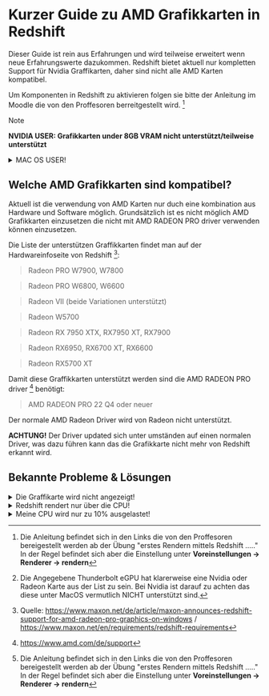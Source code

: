 


# Kurzer Guide zu AMD Grafikkarten in Redshift
Dieser Guide ist rein aus Erfahrungen und wird teilweise erweitert wenn neue Erfahrungswerte dazukommen.
Redshift bietet aktuell nur kompletten Support für Nvidia Graffikarten, daher sind nicht alle AMD Karten kompatibel.

Um Komponenten in Redshift zu aktivieren folgen sie bitte der Anleitung im Moodle die von den Proffesoren berreitgestellt wird. [^3]

> [!NOTE]
> **NVIDIA USER: Grafikkarten under 8GB VRAM nicht unterstützt/teilweise unterstützt**

<details  {::options parse_block_html="true" /}>
 
  <summary>MAC OS USER!</summary> 
  
  Der Amd support ist etwas kompliztierter das dieser auch mit direkt mit der Version von Redshift zusammenhängt.

  Grundsätzlich ist folgende Liste unterstützt: 

  **MacBook Pro**

  > Radeon Pro Vega 16/20
  > Radeon Pro 5500M/5600M

  **iMac**

  > Radeon Pro Vega 48
  > Radeon Pro 5500 XT/5700/5700 XT

  **iMac Pro**

  > Radeon Pro Vega 56/64

  **MacPro**

  > Radeon Pro Vega II / Vega II Duo
  > Radeon Pro W5500X/W5700X
  > Radeon RX 6800/6800 XT/6900 XT
  > Radeon W6800X MPX
  > Thunderbolt eGPUs [^4]

  > Radeon RX Vega 56/64
  > Radeon Pro WX 9100
  > Radeon VII
  > Radeon RX 5500/5500 XT/5600 XT/5700/5700 XT
  > Radeon W6800X MPX


   
</details>


## Welche AMD Grafikkarten sind kompatibel?
Aktuell ist die verwendung von AMD Karten nur duch eine kombination aus Hardware und Software möglich.
Grundsätzlich ist es nicht möglich AMD Grafikkarten einzusetzen die nicht mit AMD RADEON PRO driver verwenden können einzusetzen. 

  Die Liste der unterstützen Graffikkarten findet man auf der Hardwareinfoseite von Redshift [^1]: 
  > Radeon PRO W7900, W7800

  > Radeon PRO W6800, W6600

  > Radeon VII (beide Variationen unterstützt)

  > Radeon W5700

  > Radeon RX 7950 XTX, RX7950 XT, RX7900

  > Radeon RX6950, RX6700 XT, RX6600

  > Radeon RX5700 XT

  Damit diese Graffikkarten unterstützt werden sind die AMD RADEON PRO driver [^2] benötigt:

  > AMD RADEON PRO 22 Q4 oder neuer

  Der normale AMD Radeon Driver wird von Radeon nicht unterstützt. 

  **ACHTUNG!** Der Driver updated sich unter umständen auf einen normalen Driver, was dazu führen kann das die     Grafikkarte nicht mehr von Redshift erkannt wird.
  
## Bekannte Probleme & Lösungen
<details>
  <summary>Die Graffikarte wird nicht angezeigt!</summary>
  
   + Keine kompatible Graffikarte --> überprüfe auf kompabilität
   + falscher Driver --> überpüfe ob der richtige Driver instaliert ist
    
    
   > [!TIP]
   > Manche Redshift Versionen sind stabiler / laufen besser als andere. Falls ein Problem bestehend bleibt, teste eine andere Version. 
  
</details>

<details>
  <summary>Redshift rendert nur über die CPU!</summary>
  
   + keine Graffikkarte ausgewählt --> wähle eine Graffikarte aus ( Voreinstellungen -> Renderer -> rendern | Anleitung Prof.) [^3]

   > [!NOTE]
   > Akutell ein bekannter Fehler ist das Redshift die CPU priotisiert, daher kann es dazu führen das die Grafikkarte nicht voll ausgelastet wird. 

</details>

<details>
  <summary>Meine CPU wird nur zu 10% ausgelastet!</summary>
    
   + Problem in Redshift 

   > [!NOTE]
   > Akutell ein bekannter Fehler ist das Redshift die CPU priotisiert, daher kann es dazu führen das die Grafikkarte nicht voll ausgelastet wird.
> 
</details>
  






[^1]: Quelle: https://www.maxon.net/de/article/maxon-announces-redshift-support-for-amd-radeon-pro-graphics-on-windows / https://www.maxon.net/en/requirements/redshift-requirements
[^2]: https://www.amd.com/de/support
[^3]: Die Anleitung befindet sich in den Links die von den Proffesoren bereigestellt werden ab der Übung "erstes Rendern mittels Redshift ....." In der Regel befindet sich aber die Einstellung unter **Voreinstellungen -> Renderer -> rendern**
[^4]: Die Angegebene Thunderbolt eGPU hat klarerweise eine Nvidia oder Radeon Karte aus der List zu sein. Bei Nvidia ist darauf zu achten das diese unter MacOS vermutlich NICHT unterstützt sind. 
  

